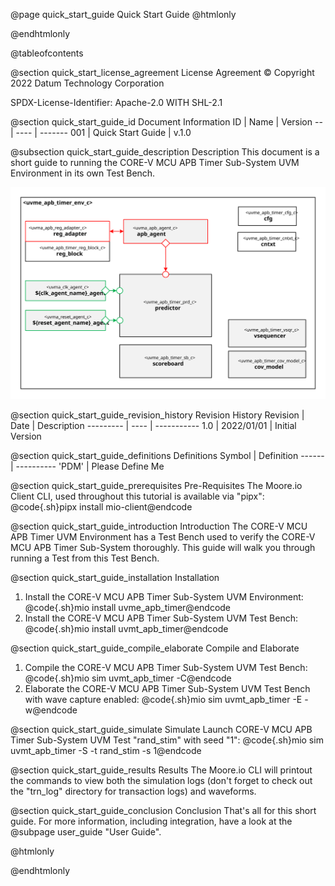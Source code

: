 @page quick_start_guide Quick Start Guide
@htmlonly
<div class="autonumbering">
@endhtmlonly



@tableofcontents



@section quick_start_license_agreement License Agreement
© Copyright 2022 Datum Technology Corporation

SPDX-License-Identifier: Apache-2.0 WITH SHL-2.1



@section quick_start_guide_id Document Information
ID | Name | Version
-- | ---- | -------
001 | Quick Start Guide | v.1.0


@subsection quick_start_guide_description Description
This document is a short guide to running the CORE-V MCU APB Timer Sub-System UVM Environment in its own Test Bench.

![uvme_apb_timer_env_c Block Diagram](env_block_diagram.svg)



@section quick_start_guide_revision_history Revision History
Revision  | Date | Description
--------- | ---- | -----------
1.0 | 2022/01/01 | Initial Version



@section quick_start_guide_definitions Definitions
Symbol | Definition
------ | ----------
 'PDM' | Please Define Me



@section quick_start_guide_prerequisites Pre-Requisites
The Moore.io Client CLI, used throughout this tutorial is available via "pipx":
@code{.sh}pipx install mio-client@endcode



@section quick_start_guide_introduction Introduction
The CORE-V MCU APB Timer UVM Environment has a Test Bench used to verify the CORE-V MCU APB Timer Sub-System thoroughly.
This guide will walk you through running a Test from this Test Bench.



@section quick_start_guide_installation Installation
1. Install the CORE-V MCU APB Timer Sub-System UVM Environment: @code{.sh}mio install uvme_apb_timer@endcode
2. Install the CORE-V MCU APB Timer Sub-System UVM Test Bench: @code{.sh}mio install uvmt_apb_timer@endcode


@section quick_start_guide_compile_elaborate Compile and Elaborate
1. Compile the CORE-V MCU APB Timer Sub-System UVM Test Bench: @code{.sh}mio sim uvmt_apb_timer -C@endcode
2. Elaborate the CORE-V MCU APB Timer Sub-System UVM Test Bench with wave capture enabled: @code{.sh}mio sim uvmt_apb_timer -E -w@endcode


@section quick_start_guide_simulate Simulate
Launch CORE-V MCU APB Timer Sub-System UVM Test "rand_stim" with seed "1":
@code{.sh}mio sim uvmt_apb_timer -S -t rand_stim -s 1@endcode



@section quick_start_guide_results Results
The Moore.io CLI will printout the commands to view both the simulation logs (don't forget to check out the "trn_log"
directory for transaction logs) and waveforms.



@section quick_start_guide_conclusion Conclusion
That's all for this short guide.  For more information, including integration, have a look at the @subpage user_guide "User Guide".



@htmlonly
</div>
@endhtmlonly
